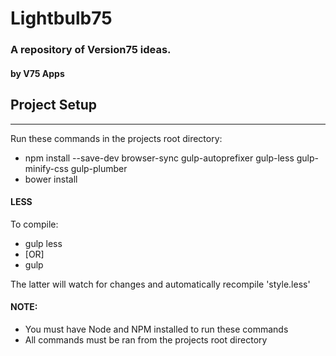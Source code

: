 # Lightbulb75 #
### A repository of Version75 ideas. ###
#### by V75 Apps ####

## Project Setup ##
----

Run these commands in the projects root directory:

* npm install --save-dev browser-sync gulp-autoprefixer gulp-less gulp-minify-css gulp-plumber
* bower install

#### LESS ####
To compile:

* gulp less
* [OR]
* gulp

The latter will watch for changes and automatically recompile 'style.less'


#### NOTE: ####
* You must have Node and NPM installed to run these commands
* All commands must be ran from the projects root directory